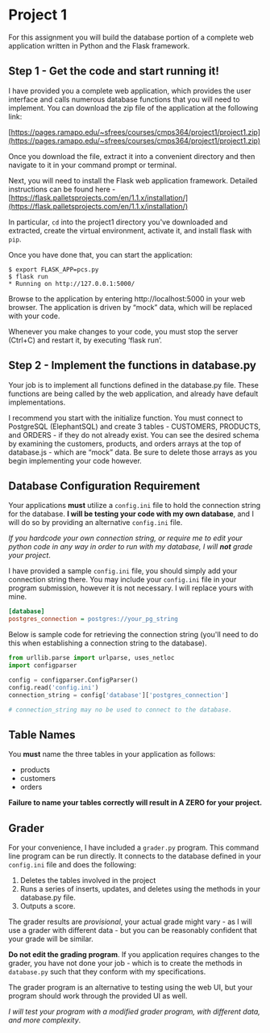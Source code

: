 # Project 1

For this assignment you will build the database portion of a complete web application written in Python and the Flask framework. 

## Step 1 - Get the code and start running it!

I have provided you a complete web application, which provides the user interface and calls numerous database functions that you will need to implement.  You can download the zip file of the application at the following link:

[https://pages.ramapo.edu/~sfrees/courses/cmps364/project1/project1.zip](https://pages.ramapo.edu/~sfrees/courses/cmps364/project1/project1.zip)

Once you download the file, extract it into a convenient directory and then navigate to it in your command prompt or terminal.  

Next, you will need to install the Flask web application framework.  Detailed instructions can be found here - [https://flask.palletsprojects.com/en/1.1.x/installation/](https://flask.palletsprojects.com/en/1.1.x/installation/)

In particular, `cd` into the project1 directory you've downloaded and extracted, create the virtual environment, activate it, and install flask with `pip`.

Once you have done that, you can start the application:

```
$ export FLASK_APP=pcs.py
$ flask run
* Running on http://127.0.0.1:5000/
```

Browse to the application by entering http://localhost:5000 in your web browser.  The application is driven by “mock” data, which will be replaced with your code.

Whenever you make changes to your code, you must stop the server (Ctrl+C) and restart it, by executing ‘flask run’.

## Step 2 - Implement the functions in database.py

Your job is to implement all functions defined in the database.py file.  These functions are being called by the web application, and already have default implementations.  

I recommend you start with the initialize function.  You must connect to PostgreSQL (ElephantSQL) and create 3 tables - CUSTOMERS, PRODUCTS, and ORDERS - if they do not already exist.  You can see the desired schema by examining the customers, products, and orders arrays at the top of database.js - which are “mock” data.  Be sure to delete those arrays as you begin implementing your code however.

## Database Configuration Requirement
Your applications **must** utilize a `config.ini` file to hold the connection string for the database.  **I will be testing your code with my own database**, and I will do so by providing an alternative `config.ini` file.  

*If you hardcode your own connection string, or require me to edit your python code in any way in order to run with my database, I will **not** grade your project*.

I have provided a sample `config.ini` file, you should simply add your connection string there.  You may include your `config.ini` file in your program submission, however it is not necessary.  I will replace yours with mine.

```ini
[database]
postgres_connection = postgres://your_pg_string
```

Below is sample code for retrieving the connection string (you'll need to do this when establishing a connection string to the database).

```python
from urllib.parse import urlparse, uses_netloc
import configparser

config = configparser.ConfigParser()
config.read('config.ini')
connection_string = config['database']['postgres_connection']

# connection_string may no be used to connect to the database.
```

## Table Names
You **must** name the three tables in your application as follows:
- products
- customers
- orders

**Failure to name your tables correctly will result in A ZERO for your project.**

## Grader
For your convenience, I have included a `grader.py` program.  This command line program can be run directly.  It connects to the database defined in your `config.ini` file and does the following:

1. Deletes the tables involved in the project
2. Runs a series of inserts, updates, and deletes using the methods in your database.py file.
3. Outputs a score.

The grader results are *provisional*, your actual grade might vary - as I will use a grader with different data - but you can be reasonably confident that your grade will be similar.

**Do not edit the grading program**.  If you application requires changes to the grader, you have not done your job - which is to create the methods in `database.py` such that they conform with my specifications.  

The grader program is an alternative to testing using the web UI, but your program should work through the provided UI as well.

*I will test your program with a modified grader program, with different data, and more complexity*.